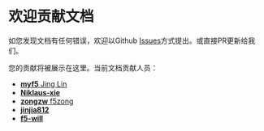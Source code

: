 # 欢迎贡献文档

如您发现文档有任何错误，欢迎以Github [Issues](https://github.com/f5se/cis-c-docs/issues)方式提出。或直接PR更新给我们。

您的贡献将被展示在这里。当前文档贡献人员：

- [**myf5** Jing Lin](https://github.com/myf5)
- [**Niklaus-xie**](https://github.com/Niklaus-xie)
- [**zongzw** f5zong](https://github.com/zongzw)
- [**jinjia812**](https://github.com/jinjia812)
- [**f5-will**](https://github.com/f5-will)